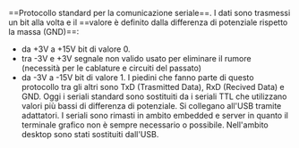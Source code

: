 ==Protocollo standard per la comunicazione seriale==. 
I dati sono trasmessi un bit alla volta e il ==valore è definito dalla differenza di potenziale rispetto la massa (GND)==:

* da +3V a +15V bit di valore 0.
* tra -3V e +3V segnale non valido usato per eliminare il rumore (necessità per le cablature e circuiti del passato)
* da -3V a -15V bit di valore 1.
I piedini che fanno parte di questo protocollo tra gli altri sono TxD (Trasmitted Data), RxD (Recived Data) e GND.
Oggi i seriali standard sono sostituiti da i seriali TTL che utilizzano valori più bassi di differenza di potenziale. Si collegano all'USB tramite adattatori.
I seriali sono rimasti in ambito embedded e server in quanto il terminale grafico non è sempre necessario o possibile. Nell'ambito desktop sono stati sostituiti dall'USB.